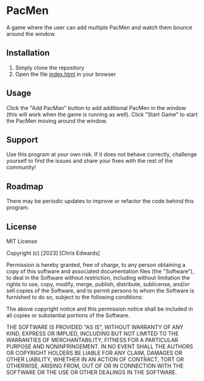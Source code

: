 # PacMen

A game where the user can add multiple PacMen and watch them bounce around the window.

## Installation

1. Simply clone the repository
2. Open the file [index.html](index.html) in your browser

## Usage

Click the "Add PacMan" button to add additional PacMen in the window (this will work when the game is running as well). Click "Start Game" to start the PacMen moving around the window.

## Support

Use this program at your own risk. If it does not behave correctly, challenge yourself to find the issues and share your fixes with the rest of the community!

## Roadmap

There may be periodic updates to improve or refactor the code behind this program.

## License

MIT License

Copyright (c) [2023] [Chris Edwards]

Permission is hereby granted, free of charge, to any person obtaining a copy
of this software and associated documentation files (the "Software"), to deal
in the Software without restriction, including without limitation the rights
to use, copy, modify, merge, publish, distribute, sublicense, and/or sell
copies of the Software, and to permit persons to whom the Software is
furnished to do so, subject to the following conditions:

The above copyright notice and this permission notice shall be included in all
copies or substantial portions of the Software.

THE SOFTWARE IS PROVIDED "AS IS", WITHOUT WARRANTY OF ANY KIND, EXPRESS OR
IMPLIED, INCLUDING BUT NOT LIMITED TO THE WARRANTIES OF MERCHANTABILITY,
FITNESS FOR A PARTICULAR PURPOSE AND NONINFRINGEMENT. IN NO EVENT SHALL THE
AUTHORS OR COPYRIGHT HOLDERS BE LIABLE FOR ANY CLAIM, DAMAGES OR OTHER
LIABILITY, WHETHER IN AN ACTION OF CONTRACT, TORT OR OTHERWISE, ARISING FROM,
OUT OF OR IN CONNECTION WITH THE SOFTWARE OR THE USE OR OTHER DEALINGS IN THE
SOFTWARE.